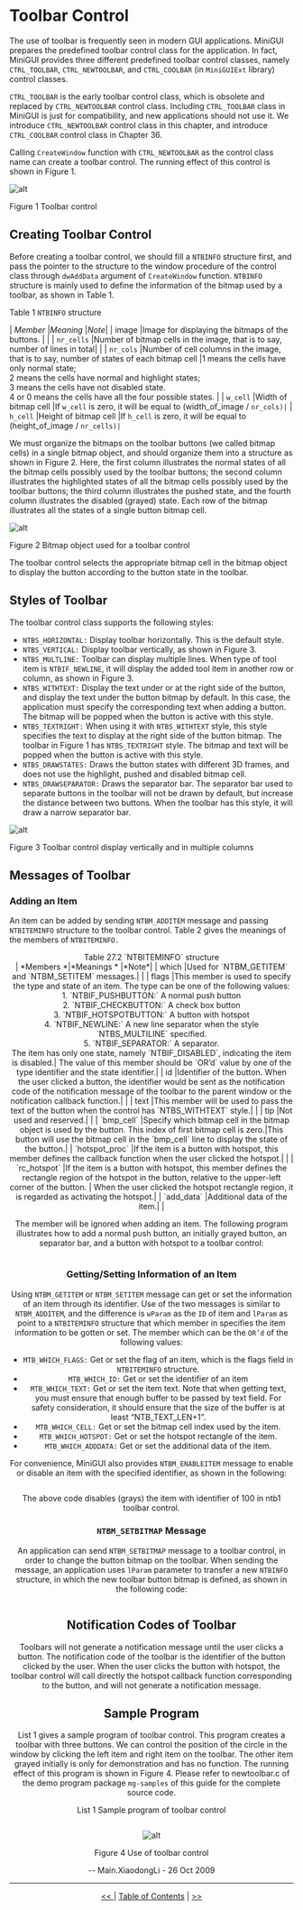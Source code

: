 # Toolbar Control

The use of toolbar is frequently seen in modern GUI applications. MiniGUI
prepares the predefined toolbar control class for the application. In fact,
MiniGUI provides three different predefined toolbar control classes, namely
`CTRL_TOOLBAR`, `CTRL_NEWTOOLBAR`, and `CTRL_COOLBAR` (in `MiniGUIExt` library)
control classes.

`CTRL_TOOLBAR` is the early toolbar control class, which is obsolete and
replaced by `CTRL_NEWTOOLBAR` control class. Including `CTRL_TOOLBAR` class in
MiniGUI is just for compatibility, and new applications should not use it. We
introduce `CTRL_NEWTOOLBAR` control class in this chapter, and introduce
`CTRL_COOLBAR` control class in Chapter 36.

Calling `CreateWindow` function with `CTRL_NEWTOOLBAR` as the control class 
name can create a toolbar control. The running effect of this control is shown
in Figure 1.



![alt](figures/27.1.jpeg)

Figure 1 Toolbar control


## Creating Toolbar Control

Before creating a toolbar control, we should fill a `NTBINFO` structure first,
and pass the pointer to the structure to the window procedure of the control
class through `dwAddData` argument of `CreateWindow` function. `NTBINFO`
structure is mainly used to define the information of the bitmap used by a
toolbar, as shown in Table 1.


Table 1 `NTBINFO` structure


| *Member* |*Meaning* |*Note*|
| image |Image for displaying the bitmaps of the buttons. | |
| `nr_cells` |Number of bitmap cells in the image, that is to say, number of lines in total| |
| `nr_cols` |Number of cell columns in the image, that is to say, number of states of each bitmap cell |1 means the cells have only normal state; <br>2 means the cells have normal and highlight states; <br>3 means the cells have not disabled state. <br>4 or 0 means the cells have all the four possible states. |
| `w_cell` |Width of bitmap cell |If `w_cell` is zero, it will be equal to (width_of_image / `nr_cols)|`
| `h_cell` |Height of bitmap cell |If `h_cell` is zero, it will be equal to (height_of_image / `nr_cells)|`


We must organize the bitmaps on the toolbar buttons (we called bitmap cells) in
a single bitmap object, and should organize them into a structure as shown in
Figure 2. Here, the first column illustrates the normal states of all the 
bitmap cells possibly used by the toolbar buttons; the second column 
illustrates the highlighted states of all the bitmap cells possibly used by the
toolbar buttons; the third column illustrates the pushed state, and the fourth
column illustrates the disabled (grayed) state. Each row of the bitmap
illustrates all the states of a single button bitmap cell.



![alt](figures/27.2.jpeg)

Figure 2 Bitmap object used for a toolbar control


The toolbar control selects the appropriate bitmap cell in the bitmap object to
display the button according to the button state in the toolbar.

## Styles of Toolbar

The toolbar control class supports the following styles:
- `NTBS_HORIZONTAL:` Display toolbar horizontally. This is the default style.
- `NTBS_VERTICAL:` Display toolbar vertically, as shown in Figure 3.
- `NTBS_MULTLINE:` Toolbar can display multiple lines. When type of tool item 
is `NTBIF_NEWLINE`, it will display the added tool item in another row or
column, as shown in Figure 3.
- `NTBS_WITHTEXT:` Display the text under or at the right side of the button,
and display the text under the button bitmap by default. In this case, the
application must specify the corresponding text when adding a button. The 
bitmap will be popped when the button is active with this style.
- `NTBS_TEXTRIGHT:` When using it with `NTBS_WITHTEXT` style, this style
specifies the text to display at the right side of the button bitmap. The
toolbar in Figure 1 has `NTBS_TEXTRIGHT` style. The bitmap and text will be
popped when the button is active with this style.
- `NTBS_DRAWSTATES:` Draws the button states with different 3D frames, and does
not use the highlight, pushed and disabled bitmap cell.
- `NTBS_DRAWSEPARATOR:` Draws the separator bar. The separator bar used to
separate buttons in the toolbar will not be drawn by default, but increase the
distance between two buttons. When the toolbar has this style, it will draw a
narrow separator bar.



![alt](figures/27.3.jpeg)

Figure 3 Toolbar control display vertically and in multiple columns


## Messages of Toolbar
### Adding an Item

An item can be added by sending `NTBM_ADDITEM` message and passing 
`NTBITEMINFO` structure to the toolbar control. Table 2 gives the meanings of
the members of `NTBITEMINFO.`

<center>Table 27.2 `NTBITEMINFO` structure<br>
| *Members *|*Meanings * |*Note*|
| which |Used for `NTBM_GETITEM` and `NTBM_SETITEM` messages.| |
| flags |This member is used to specify the type and state of an item. The type can be one of the following values:<br>1. `NTBIF_PUSHBUTTON:` A normal push button<br>2. `NTBIF_CHECKBUTTON:` A check box button<br>3. `NTBIF_HOTSPOTBUTTON:` A button with hotspot<br>4. `NTBIF_NEWLINE:` A new line separator when the style `NTBS_MULTILINE` specified.<br>5. `NTBIF_SEPARATOR:` A separator.<br>The item has only one state, namely `NTBIF_DISABLED`, indicating the item is disabled.| The value of this member should be `OR’d` value by one of the type identifier and the state identifier.|
| id |Identifier of the button. When the user clicked a button, the identifier would be sent as the notification code of the notification message of the toolbar to the parent window or the notification callback function.| |
| text |This member will be used to pass the text of the button when the control has `NTBS_WITHTEXT` style.| |
| tip |Not used and reserved.| |
| `bmp_cell` |Specify which bitmap cell in the bitmap object is used by the button. This index of first bitmap cell is zero.|This button will use the bitmap cell in the `bmp_cell` line to display the state of the button.|
| `hotspot_proc` |If the item is a button with hotspot, this member defines the callback function when the user clicked the hotspot.| |
| `rc_hotspot` |If the item is a button with hotspot, this member defines the rectangle region of the hotspot in the button, relative to the upper-left corner of the button. | When the user clicked the hotspot rectangle region, it is regarded as activating the hotspot.|
| `add_data` |Additional data of the item.| |


The member will be ignored when adding an item. The following program
illustrates how to add a normal push button, an initially grayed button, an
separator bar, and a button with hotspot to a toolbar control:

```
```

### Getting/Setting Information of an Item

Using `NTBM_GETITEM` or `NTBM_SETITEM` message can get or set the information 
of an item through its identifier. Use of the two messages is similar to
`NTBM_ADDITEM`, and the difference is `wParam` as the `ID` of item and `lParam`
as point to a `NTBITEMINFO` structure that which member in specifies the item
information to be gotten or set. The member which can be the `OR’d` of the
following values:
- `MTB_WHICH_FLAGS:` Get or set the flag of an item, which is the flags field 
in `NTBITEMINFO` structure.
- `MTB_WHICH_ID:` Get or set the identifier of an item
- `MTB_WHICH_TEXT:` Get or set the item text. Note that when getting text, you
must ensure that enough buffer to be passed by text field. For safety
consideration, it should ensure that the size of the buffer is at least
“NTB_TEXT_LEN+1”. 
- `MTB_WHICH_CELL:` Get or set the bitmap cell index used by the item.
- `MTB_WHICH_HOTSPOT:` Get or set the hotspot rectangle of the item.
- `MTB_WHICH_ADDDATA:` Get or set the additional data of the item.

For convenience, MiniGUI also provides `NTBM_ENABLEITEM` message to enable or
disable an item with the specified identifier, as shown in the following:

```
```

The above code disables (grays) the item with identifier of 100 in ntb1 toolbar
control. 

### `NTBM_SETBITMAP` Message

An application can send `NTBM_SETBITMAP` message to a toolbar control, in order
to change the button bitmap on the toolbar. When sending the message, an
application uses `lParam` parameter to transfer a new `NTBINFO` structure, in
which the new toolbar button bitmap is defined, as shown in the following code:

```
```

## Notification Codes of Toolbar

Toolbars will not generate a notification message until the user clicks a
button. The notification code of the toolbar is the identifier of the button
clicked by the user. When the user clicks the button with hotspot, the toolbar
control will call directly the hotspot callback function corresponding to the
button, and will not generate a notification message.

## Sample Program

List 1 gives a sample program of toolbar control. This program creates a 
toolbar with three buttons. We can control the position of the circle in the
window by clicking the left item and right item on the toolbar. The other item
grayed initially is only for demonstration and has no function. The running
effect of this program is shown in Figure 4. Please refer to newtoolbar.c of 
the demo program package `mg-samples` of this guide for the complete source
code. 


List 1 Sample program of toolbar control

```
```



![alt](figures/27.4.jpeg)

Figure 4 Use of toolbar control


-- Main.XiaodongLi - 26 Oct 2009


----

[&lt;&lt; ](MiniGUIProgGuidePart.md) |
[Table of Contents](README.md) |
[ &gt;&gt;](MiniGUIProgGuidePart.md)

[Release Notes for MiniGUI 3.2]: /supplementary-docs/Release-Notes-for-MiniGUI-3.2.md
[Release Notes for MiniGUI 4.0]: /supplementary-docs/Release-Notes-for-MiniGUI-4.0.md
[Showing Text in Complex or Mixed Scripts]: /supplementary-docs/Showing-Text-in-Complex-or-Mixed-Scripts.md
[Supporting and Using Extra Input Messages]: /supplementary-docs/Supporting-and-Using-Extra-Input-Messages.md
[Using CommLCD NEWGAL Engine and Comm IAL Engine]: /supplementary-docs/Using-CommLCD-NEWGAL-Engine-and-Comm-IAL-Engine.md
[Using Enhanced Font Interfaces]: /supplementary-docs/Using-Enhanced-Font-Interfaces.md
[Using Images and Fonts on System without File System]: /supplementary-docs/Using-Images-and-Fonts-on-System-without-File-System.md
[Using SyncUpdateDC to Reduce Screen Flicker]: /supplementary-docs/Using-SyncUpdateDC-to-Reduce-Screen-Flicker.md
[Writing DRI Engine Driver for Your GPU]: /supplementary-docs/Writing-DRI-Engine-Driver-for-Your-GPU.md
[Writing MiniGUI Apps for 64-bit Platforms]: /supplementary-docs/Writing-MiniGUI-Apps-for-64-bit-Platforms.md

[Quick Start]: /user-manual/MiniGUIUserManualQuickStart.md
[Building MiniGUI]: /user-manual/MiniGUIUserManualBuildingMiniGUI.md
[Compile-time Configuration]: /user-manual/MiniGUIUserManualCompiletimeConfiguration.md
[Runtime Configuration]: /user-manual/MiniGUIUserManualRuntimeConfiguration.md
[Tools]: /user-manual/MiniGUIUserManualTools.md
[Feature List]: /user-manual/MiniGUIUserManualFeatureList.md

[MiniGUI Overview]: /MiniGUI-Overview.md
[MiniGUI User Manual]: /user-manual/README.md
[MiniGUI Programming Guide]: /programming-guide/README.md
[MiniGUI Porting Guide]: /porting-guide/README.md
[MiniGUI Supplementary Documents]: /supplementary-docs/README.md
[MiniGUI API Reference Manuals]: /api-reference/README.md

[MiniGUI Official Website]: http://www.minigui.com
[Beijing FMSoft Technologies Co., Ltd.]: https://www.fmsoft.cn
[FMSoft Technologies]: https://www.fmsoft.cn
[HarfBuzz]: https://www.freedesktop.org/wiki/Software/HarfBuzz/
